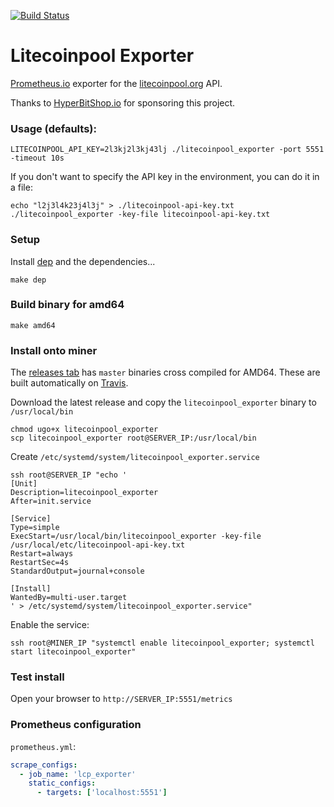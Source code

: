 [![Build Status](https://travis-ci.org/blockassets/litecoinpool_exporter.svg?branch=master)](https://travis-ci.org/blockassets/litecoinpool_exporter)

# Litecoinpool Exporter

[Prometheus.io](https://prometheus.io/) exporter for the [litecoinpool.org](https://litecoinpool.org) API.

Thanks to [HyperBitShop.io](https://hyperbitshop.io) for sponsoring this project.

### Usage (defaults):

``
LITECOINPOOL_API_KEY=2l3kj2l3kj43lj ./litecoinpool_exporter -port 5551 -timeout 10s
``

If you don't want to specify the API key in the environment, you can do it in a file:

``
echo "l2j3l4k23j4l3j" > ./litecoinpool-api-key.txt
./litecoinpool_exporter -key-file litecoinpool-api-key.txt
``

### Setup

Install [dep](https://github.com/golang/dep) and the dependencies...

`make dep`

### Build binary for amd64

`make amd64`

### Install onto miner

The [releases tab](https://github.com/blockassets/litecoinpool_exporter/releases) has `master` binaries cross compiled for AMD64. These are built automatically on [Travis](https://travis-ci.org/blockassets/litecoinpool_exporter).

Download the latest release and copy the `litecoinpool_exporter` binary to `/usr/local/bin`

```
chmod ugo+x litecoinpool_exporter
scp litecoinpool_exporter root@SERVER_IP:/usr/local/bin
```

Create `/etc/systemd/system/litecoinpool_exporter.service`

```
ssh root@SERVER_IP "echo '
[Unit]
Description=litecoinpool_exporter
After=init.service

[Service]
Type=simple
ExecStart=/usr/local/bin/litecoinpool_exporter -key-file /usr/local/etc/litecoinpool-api-key.txt
Restart=always
RestartSec=4s
StandardOutput=journal+console

[Install]
WantedBy=multi-user.target
' > /etc/systemd/system/litecoinpool_exporter.service"
```

Enable the service:

```
ssh root@MINER_IP "systemctl enable litecoinpool_exporter; systemctl start litecoinpool_exporter"
```

### Test install

Open your browser to `http://SERVER_IP:5551/metrics`

### Prometheus configuration

`prometheus.yml`:

```yaml
scrape_configs:
  - job_name: 'lcp_exporter'
    static_configs:
      - targets: ['localhost:5551']
```
